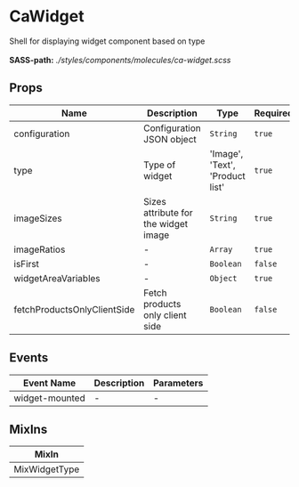 # CaWidget

Shell for displaying widget component based on type<br><br> **SASS-path:** _./styles/components/molecules/ca-widget.scss_

## Props

<!-- @vuese:CaWidget:props:start -->
|Name|Description|Type|Required|Default|
|---|---|---|---|---|
|configuration|Configuration JSON object|`String`|`true`|-|
|type|Type of widget|'Image', 'Text', 'Product list'|`true`|-|
|imageSizes|Sizes attribute for the widget image|`String`|`true`|-|
|imageRatios|-|`Array`|`true`|-|
|isFirst|-|`Boolean`|`false`|false|
|widgetAreaVariables|-|`Object`|`true`|-|
|fetchProductsOnlyClientSide|Fetch products only client side|`Boolean`|`false`|false|

<!-- @vuese:CaWidget:props:end -->


## Events

<!-- @vuese:CaWidget:events:start -->
|Event Name|Description|Parameters|
|---|---|---|
|widget-mounted|-|-|

<!-- @vuese:CaWidget:events:end -->


## MixIns

<!-- @vuese:CaWidget:mixIns:start -->
|MixIn|
|---|
|MixWidgetType|

<!-- @vuese:CaWidget:mixIns:end -->


